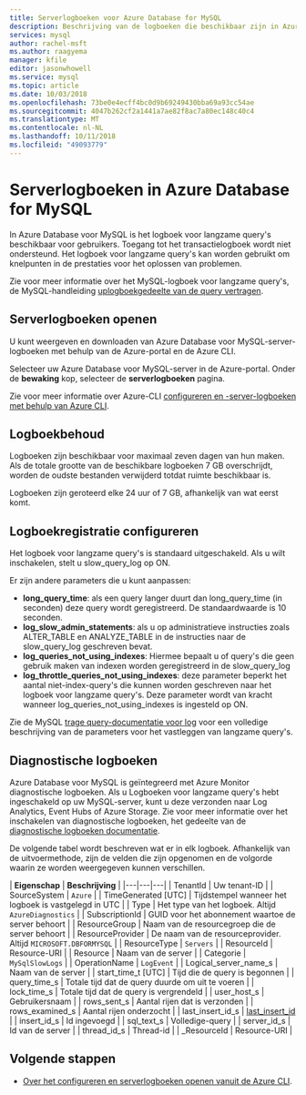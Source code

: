 ```yaml
---
title: Serverlogboeken voor Azure Database for MySQL
description: Beschrijving van de logboeken die beschikbaar zijn in Azure Database voor MySQL en de beschikbare parameters voor het inschakelen van van verschillende logboekregistratieniveaus.
services: mysql
author: rachel-msft
ms.author: raagyema
manager: kfile
editor: jasonwhowell
ms.service: mysql
ms.topic: article
ms.date: 10/03/2018
ms.openlocfilehash: 73be0e4ecff4bc0d9b69249430bba69a93cc54ae
ms.sourcegitcommit: 4047b262cf2a1441a7ae82f8ac7a80ec148c40c4
ms.translationtype: MT
ms.contentlocale: nl-NL
ms.lasthandoff: 10/11/2018
ms.locfileid: "49093779"
---
```

# <a name="server-logs-in-azure-database-for-mysql"></a>Serverlogboeken in Azure Database for MySQL
In Azure Database voor MySQL is het logboek voor langzame query's beschikbaar voor gebruikers. Toegang tot het transactielogboek wordt niet ondersteund. Het logboek voor langzame query's kan worden gebruikt om knelpunten in de prestaties voor het oplossen van problemen. 

Zie voor meer informatie over het MySQL-logboek voor langzame query's, de MySQL-handleiding [uplogboekgedeelte van de query vertragen](https://dev.mysql.com/doc/refman/5.7/en/slow-query-log.html).

## <a name="access-server-logs"></a>Serverlogboeken openen
U kunt weergeven en downloaden van Azure Database voor MySQL-server-logboeken met behulp van de Azure-portal en de Azure CLI.

Selecteer uw Azure Database voor MySQL-server in de Azure-portal. Onder de **bewaking** kop, selecteer de **serverlogboeken** pagina.

Zie voor meer informatie over Azure-CLI [configureren en -server-logboeken met behulp van Azure CLI](howto-configure-server-logs-in-cli.md).

## <a name="log-retention"></a>Logboekbehoud
Logboeken zijn beschikbaar voor maximaal zeven dagen van hun maken. Als de totale grootte van de beschikbare logboeken 7 GB overschrijdt, worden de oudste bestanden verwijderd totdat ruimte beschikbaar is. 

Logboeken zijn geroteerd elke 24 uur of 7 GB, afhankelijk van wat eerst komt.


## <a name="configure-logging"></a>Logboekregistratie configureren 
Het logboek voor langzame query's is standaard uitgeschakeld. Als u wilt inschakelen, stelt u slow_query_log op ON.

Er zijn andere parameters die u kunt aanpassen:

- **long_query_time**: als een query langer duurt dan long_query_time (in seconden) deze query wordt geregistreerd. De standaardwaarde is 10 seconden.
- **log_slow_admin_statements**: als u op administratieve instructies zoals ALTER_TABLE en ANALYZE_TABLE in de instructies naar de slow_query_log geschreven bevat.
- **log_queries_not_using_indexes**: Hiermee bepaalt u of query's die geen gebruik maken van indexen worden geregistreerd in de slow_query_log
- **log_throttle_queries_not_using_indexes**: deze parameter beperkt het aantal niet-index-query's die kunnen worden geschreven naar het logboek voor langzame query's. Deze parameter wordt van kracht wanneer log_queries_not_using_indexes is ingesteld op ON.

Zie de MySQL [trage query-documentatie voor log](https://dev.mysql.com/doc/refman/5.7/en/slow-query-log.html) voor een volledige beschrijving van de parameters voor het vastleggen van langzame query's.

## <a name="diagnostic-logs"></a>Diagnostische logboeken
Azure Database voor MySQL is geïntegreerd met Azure Monitor diagnostische logboeken. Als u Logboeken voor langzame query's hebt ingeschakeld op uw MySQL-server, kunt u deze verzonden naar Log Analytics, Event Hubs of Azure Storage. Zie voor meer informatie over het inschakelen van diagnostische logboeken, het gedeelte van de [diagnostische logboeken documentatie](../monitoring-and-diagnostics/monitoring-overview-of-diagnostic-logs.md).

De volgende tabel wordt beschreven wat er in elk logboek. Afhankelijk van de uitvoermethode, zijn de velden die zijn opgenomen en de volgorde waarin ze worden weergegeven kunnen verschillen.

| **Eigenschap** | **Beschrijving** |
|---|---|---|
| TenantId | Uw tenant-ID |
| SourceSystem | `Azure` |
| TimeGenerated [UTC] | Tijdstempel wanneer het logboek is vastgelegd in UTC |
| Type | Het type van het logboek. Altijd `AzureDiagnostics` |
| SubscriptionId | GUID voor het abonnement waartoe de server behoort |
| ResourceGroup | Naam van de resourcegroep die de server behoort |
| ResourceProvider | De naam van de resourceprovider. Altijd `MICROSOFT.DBFORMYSQL` |
| ResourceType | `Servers` |
| ResourceId | Resource-URI |
| Resource | Naam van de server |
| Categorie | `MySqlSlowLogs` |
| OperationName | `LogEvent` |
| Logical_server_name_s | Naam van de server |
| start_time_t [UTC] | Tijd die de query is begonnen |
| query_time_s | Totale tijd dat de query duurde om uit te voeren |
| lock_time_s | Totale tijd dat de query is vergrendeld |
| user_host_s | Gebruikersnaam |
| rows_sent_s | Aantal rijen dat is verzonden |
| rows_examined_s | Aantal rijen onderzocht |
| last_insert_id_s | [last_insert_id](https://dev.mysql.com/doc/refman/8.0/en/information-functions.html#function_last-insert-id) |
| insert_id_s | Id ingevoegd |
| sql_text_s | Volledige-query |
| server_id_s | Id van de server |
| thread_id_s | Thread-id |
| \_ResourceId | Resource-URI |

## <a name="next-steps"></a>Volgende stappen
- [Over het configureren en serverlogboeken openen vanuit de Azure CLI](howto-configure-server-logs-in-cli.md).
